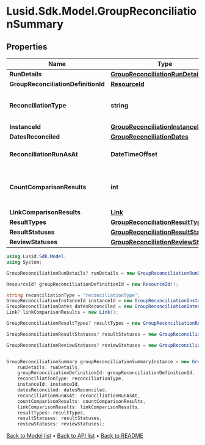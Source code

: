 # Lusid.Sdk.Model.GroupReconciliationSummary

## Properties

Name | Type | Description | Notes
------------ | ------------- | ------------- | -------------
**RunDetails** | [**GroupReconciliationRunDetails**](GroupReconciliationRunDetails.md) |  | [optional] 
**GroupReconciliationDefinitionId** | [**ResourceId**](ResourceId.md) |  | [optional] 
**ReconciliationType** | **string** | The type of reconciliation to perform. \&quot;Holding\&quot; | \&quot;Transaction\&quot; | \&quot;Valuation\&quot; | 
**InstanceId** | [**GroupReconciliationInstanceId**](GroupReconciliationInstanceId.md) |  | 
**DatesReconciled** | [**GroupReconciliationDates**](GroupReconciliationDates.md) |  | 
**ReconciliationRunAsAt** | **DateTimeOffset** | The date and time the reconciliation was run | 
**CountComparisonResults** | **int** | The total number of comparison results with this InstanceId and ReconciliationType | 
**LinkComparisonResults** | [**Link**](Link.md) |  | [optional] 
**ResultTypes** | [**GroupReconciliationResultTypes**](GroupReconciliationResultTypes.md) |  | [optional] 
**ResultStatuses** | [**GroupReconciliationResultStatuses**](GroupReconciliationResultStatuses.md) |  | [optional] 
**ReviewStatuses** | [**GroupReconciliationReviewStatuses**](GroupReconciliationReviewStatuses.md) |  | [optional] 

```csharp
using Lusid.Sdk.Model;
using System;

GroupReconciliationRunDetails? runDetails = new GroupReconciliationRunDetails();

ResourceId? groupReconciliationDefinitionId = new ResourceId();

string reconciliationType = "reconciliationType";
GroupReconciliationInstanceId instanceId = new GroupReconciliationInstanceId();
GroupReconciliationDates datesReconciled = new GroupReconciliationDates();
Link? linkComparisonResults = new Link();

GroupReconciliationResultTypes? resultTypes = new GroupReconciliationResultTypes();

GroupReconciliationResultStatuses? resultStatuses = new GroupReconciliationResultStatuses();

GroupReconciliationReviewStatuses? reviewStatuses = new GroupReconciliationReviewStatuses();


GroupReconciliationSummary groupReconciliationSummaryInstance = new GroupReconciliationSummary(
    runDetails: runDetails,
    groupReconciliationDefinitionId: groupReconciliationDefinitionId,
    reconciliationType: reconciliationType,
    instanceId: instanceId,
    datesReconciled: datesReconciled,
    reconciliationRunAsAt: reconciliationRunAsAt,
    countComparisonResults: countComparisonResults,
    linkComparisonResults: linkComparisonResults,
    resultTypes: resultTypes,
    resultStatuses: resultStatuses,
    reviewStatuses: reviewStatuses);
```

[Back to Model list](../README.md#documentation-for-models) &#8226; [Back to API list](../README.md#documentation-for-api-endpoints) &#8226; [Back to README](../README.md)
